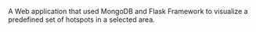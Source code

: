 A Web application that used MongoDB and Flask Framework to visualize a predefined set of hotspots in a selected area.
